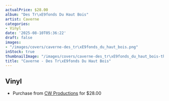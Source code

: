 ```yaml
---
actualPrice: $28.00
album: "Des Tr\xE9fonds Du Haut Bois"
artist: Caverne
categories:
- Vinyl
date: '2025-08-10T05:36:22'
draft: false
images:
- "/images/covers/caverne-des_tr\xE9fonds_du_haut_bois.png"
inStock: true
thumbnailImage: "/images/covers/caverne-des_tr\xE9fonds_du_haut_bois-thumb.png"
title: "Caverne - Des Tr\xE9fonds Du Haut Bois"
---
```


## Vinyl
* Purchase from [CW Productions](https://shop.cwproductions.net/products/caverne-des-trefonds-du-haut-bois-lp-1) for $28.00
